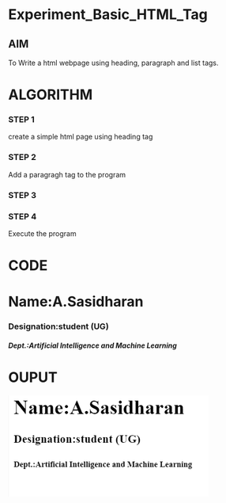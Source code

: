# Experiment_Basic_HTML_Tag

## AIM
To Write a html webpage using heading, paragraph and list tags.

# ALGORITHM
### STEP 1
create a simple html page using heading tag
### STEP 2
Add a paragragh tag to the program
### STEP 3

### STEP 4
Execute the program

# CODE
<html>

<body>
<h1>Name:A.Sasidharan</h1>
<h3>Designation:student (UG) </h3>
<h5>Dept.:Artificial Intelligence and Machine Learning</h5>
</body>

</html>

# OUPUT
![output](https://github.com/sasidharan403/Experiment_Basic_HTML_Tag/blob/main/basic%20ouput.png?raw=true)
